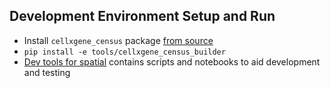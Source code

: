 ## Development Environment Setup and Run

- Install `cellxgene_census` package [from source](../../api/python/cellxgene_census/README.md)
- `pip install -e tools/cellxgene_census_builder`
- [Dev tools for spatial](./spatial_dev_tools/) contains scripts and notebooks to aid development and testing
